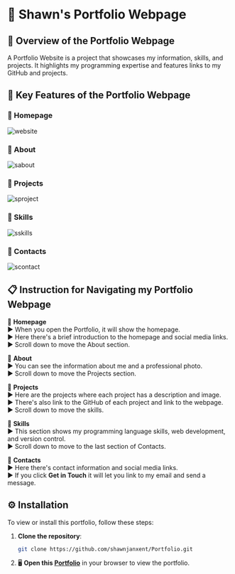 # :loudspeaker: Shawn's Portfolio Webpage

## :memo: Overview of the Portfolio Webpage 
A Portfolio Website is a project that showcases my information, skills, and projects. 
It highlights my programming expertise and features links to my GitHub and projects.

 ## :page_facing_up: Key Features of the Portfolio Webpage
 
 ### :pushpin: Homepage<summary>
 ![website](https://github.com/user-attachments/assets/a2ab1f2b-15f7-4231-b5ca-9a5f10d040e9)

 ### :pushpin: About 
 ![sabout](https://github.com/user-attachments/assets/b689635d-50b3-4060-8db2-661dda943307)

 ### :pushpin: Projects  
 ![sproject](https://github.com/user-attachments/assets/d73f2b7f-0877-40c4-9efe-429c3faf717c)

 ### :pushpin: Skills 
 ![sskills](https://github.com/user-attachments/assets/fbd5689a-dc83-4db9-ae54-512fffc27d8d)

 ### :pushpin: Contacts 
 ![scontact](https://github.com/user-attachments/assets/b68a880b-3bb5-4c7c-a2bd-e5a0b43d4d75)</summary>


## :clipboard: Instruction for Navigating my Portfolio Webpage
:round_pushpin: **Homepage**<br>
:arrow_forward: When you open the Portfolio, it will show the homepage.<br>
:arrow_forward: Here there's a brief introduction to the homepage and social media links.<br>
:arrow_forward: Scroll down to move the About section.<br>

:round_pushpin: **About**<br>
:arrow_forward: You can see the information about me and a professional photo.<br>
:arrow_forward: Scroll down to move the Projects section.<br>

:round_pushpin: **Projects**<br>
:arrow_forward: Here are the projects where each project has a description and image.<br>
:arrow_forward: There's also link to the GitHub of each project and link to the webpage.<br>
:arrow_forward: Scroll down to move the skills.<br>

:round_pushpin: **Skills**<br>
:arrow_forward: This section shows my programming language skills, web development, and version control.<br>
:arrow_forward: Scroll down to move to the last section of Contacts.<br>

:round_pushpin: **Contacts**<br>
:arrow_forward: Here there's contact information and social media links.<br>
:arrow_forward: If you click  **Get in Touch** it will let you link to my email and send a message.<br>

## ⚙ Installation

To view or install this portfolio, follow these steps:

1. **Clone the repository**:
    ```bash
    git clone https://github.com/shawnjanxent/Portfolio.git
    ```
2. :desktop_computer: **Open this [Portfolio](https://shawnjanxent.github.io/Portfolio/)** in your browser to view the portfolio.
